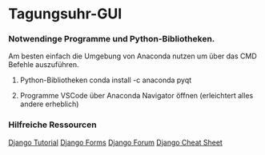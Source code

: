 # Tagungsuhr-GUI
### Notwendinge Programme und Python-Bibliotheken. 
Am besten einfach die Umgebung von Anaconda nutzen um über das CMD Befehle auszuführen.

1. Python-Bibliotheken
conda install -c anaconda pyqt

2. Programme
VSCode über Anaconda Navigator öffnen (erleichtert alles andere erheblich)

### Hilfreiche Ressourcen
[Django Tutorial](https://www.youtube.com/watch?v=Nn7EX3zkGUo&list=PLhQjrBD2T380xvFSUmToMMzERZ3qB5Ueu "Django Tutorial")
[Django Forms](https://docs.djangoproject.com/en/4.1/ref/forms/ "Django Forms")
[Django Forum]( https://www.djangoproject.com/ "Django Forum")
[Django Cheat Sheet](https://github.com/lucrae/django-cheat-sheet "Django Cheat Sheet")

